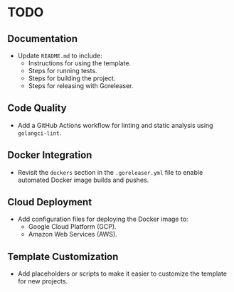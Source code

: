 # TODO

## Documentation
- Update `README.md` to include:
  - Instructions for using the template.
  - Steps for running tests.
  - Steps for building the project.
  - Steps for releasing with Goreleaser.

## Code Quality
- Add a GitHub Actions workflow for linting and static analysis using `golangci-lint`.

## Docker Integration
- Revisit the `dockers` section in the `.goreleaser.yml` file to enable automated Docker image builds and pushes.

## Cloud Deployment
- Add configuration files for deploying the Docker image to:
  - Google Cloud Platform (GCP).
  - Amazon Web Services (AWS).

## Template Customization
- Add placeholders or scripts to make it easier to customize the template for new projects.
